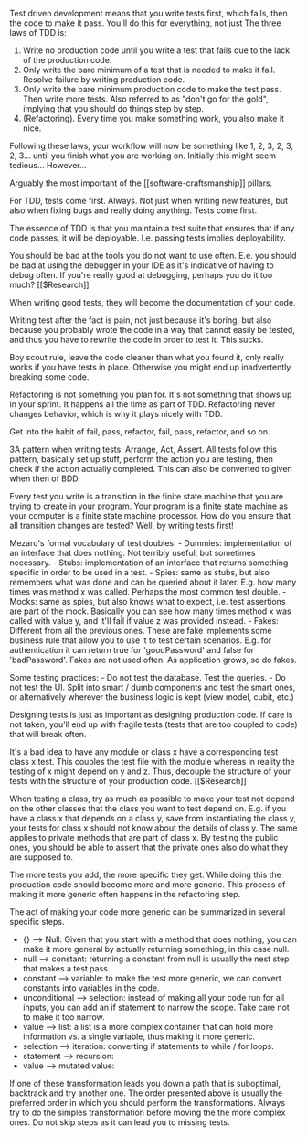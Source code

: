 Test driven development means that you write tests first, which fails, then the code to make it pass. You'll do this for everything, not just The three laws of TDD is:

1. Write no production code until you write a test that fails due to the lack of the production code.
2. Only write the bare minimum of a test that is needed to make it fail. Resolve failure by writing production code.
3. Only write the bare minimum production code to make the test pass. Then write more tests. Also referred to as "don't go for the gold", implying that you should do things step by step.
4. (Refactoring). Every time you make something work, you also make it nice.

Following these laws, your workflow will now be something like 1, 2, 3, 2, 3, 2, 3... until you finish what you are working on. Initially this might seem tedious... However...


Arguably the most important of the [[software-craftsmanship]] pillars.




For TDD, tests come first. Always. Not just when writing new features, but also when fixing bugs and really doing anything. Tests come first.

The essence of TDD is that you maintain a test suite that ensures that if any code passes, it will be deployable. I.e. passing tests implies deployability.





You should be bad at the tools you do not want to use often. E.e. you should be bad at using the debugger in your IDE as it's indicative of having to debug often. If you're really good at debugging, perhaps you do it too much? [[$Research]]

When writing good tests, they will become the documentation of your code.

Writing test after the fact is pain, not just because it's boring, but also because you probably wrote the code in a way that cannot easily be tested, and thus you have to rewrite the code in order to test it. This sucks.

Boy scout rule, leave the code cleaner than what you found it, only really works if you have tests in place. Otherwise you might end up inadvertently breaking some code.

Refactoring is not something you plan for. It's not something that shows up in your sprint. It happens all the time as part of TDD. Refactoring never changes behavior, which is why it plays nicely with TDD.

Get into the habit of fail, pass, refactor, fail, pass, refactor, and so on.

3A pattern when writing tests. Arrange, Act, Assert. All tests follow this pattern, basically set up stuff, perform the action you are testing, then check if the action actually completed. This can also be converted to given when then of BDD.

Every test you write is a transition in the finite state machine that you are trying to create in your program. Your program is a finite state machine as your computer is a finite state machine processor. How do you ensure that all transition changes are tested? Well, by writing tests first!

Mezaro's formal vocabulary of test doubles:
	- Dummies: implementation of an interface that does nothing. Not terribly useful, but sometimes necessary.
	- Stubs: implementation of an interface that returns something specific in order to be used in a test.
	- Spies: same as stubs, but also remembers what was done and can be queried about it later. E.g. how many times was method x was called. Perhaps the most common test double.
	- Mocks: same as spies, but also knows what to expect, i.e. test assertions are part of the mock. Basically you can see how many times method x was called with value y, and it'll fail if value z was provided instead.
	- Fakes: Different from all the previous ones. These are fake implements some business rule that allow you to use it to test certain scenarios. E.g. for authentication it can return true for 'goodPassword' and false for 'badPassword'. Fakes are not used often. As application grows, so do fakes.

Some testing practices:
	- Do not test the database. Test the queries.
	- Do not test the UI. Split into smart / dumb components and test the smart ones, or alternatively wherever the business logic is kept (view model, cubit, etc.)

Designing tests is just as important as designing production code. If care is not taken, you'll end up with fragile tests (tests that are too coupled to code) that will break often.

It's a bad idea to have any module or class x have a corresponding test class x.test. This couples the test file with the module whereas in reality the testing of x might depend on y and z. Thus, decouple the structure of your tests with the structure of your production code. [[$Research]]

When testing a class, try as much as possible to make your test not depend on the other classes that the class you want to test depend on. E.g. if you have a class x that depends on a class y, save from instantiating the class y, your tests for class x should not know about the details of class y. The same applies to private methods that are part of class x. By testing the public ones, you should be able to assert that the private ones also do what they are supposed to.

The more tests you add, the more specific they get. While doing this the production code should become more and more generic. This process of making it more generic often happens in the refactoring step.

The act of making your code more generic can be summarized in several specific steps.
- {} --> Null: Given that you start with a method that does nothing, you can make it more general by actually returning something, in this case null.
- null --> constant: returning a constant from null is usually the nest step that makes a test pass.
- constant --> variable: to make the test more generic, we can convert constants into variables in the code.
- unconditional --> selection: instead of making all your code run for all inputs, you can add an if statement to narrow the scope. Take care not to make it too narrow.
- value --> list: a list is a more complex container that can hold more information vs. a single variable, thus making it more generic.
- selection --> iteration: converting if statements to while / for loops.
- statement --> recursion: 
- value --> mutated value:

If one of these transformation leads you down a path that is suboptimal, backtrack and try another one. The order presented above is usually the preferred order in which you should perform the transformations. Always try to do the simples transformation before moving the the more complex ones. Do not skip steps as it can lead you to missing tests.